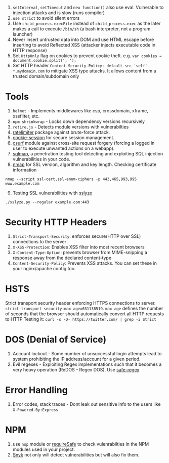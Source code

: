 1. ```setInterval```, ```setTimeout``` and ```new function()``` also use eval. Vulnerable to injection attacks and is slow (runs compiler)
2. ```use strict``` to avoid silent errors
3. Use ```child_process.execFile``` instead of ```child_process.exec``` as the later makes a call to execute ```/bin/sh``` (a bash interpreter, not a program launcher)
4. Never insert untrusted data into DOM and use HTML escape before inserting to avoid Reflected XSS (attacker injects executable code in HTTP response)
5. Set ```HttpOnly``` flag on cookies to prevent cookie theft. e.g. ```var cookies = document.cookie.split('; ');```
6. Set HTTP header ```Content-Security-Policy: default-src 'self' *.mydomain.com``` to mitigate XSS type attacks. It allows content from a trusted domain/subdomain only

# Tools
1. ```helmet``` - Implements middlewares like csp, crossdomain, xframe, xssfilter, etc.
2. ```npm shrinkwrap``` - Locks down dependency versions recursively
3. ```retire.js``` - Detects module versions with vulnerabilties
4. [ratelimiter](https://www.npmjs.com/package/ratelimiter) package against brute-force attack.
5. [cookie-session](https://www.npmjs.com/package/cookie-session) for secure session management.
6. [csurf](https://www.npmjs.com/package/csurf) module against cross-site request forgery (forcing a logged in user to execute unwanted actions on a webapp). 
7. [sqlmap](http://sqlmap.org/), a penetration testing tool detecting and exploiting SQL injection vulnerabilities in your code. 
8. [nmap](https://nmap.org/) for SSL version, algorithm and key length.
Checking certificate information
```
nmap --script ssl-cert,ssl-enum-ciphers -p 443,465,993,995 www.example.com
```
9. Testing SSL vulnerabilities with [sslyze](https://github.com/iSECPartners/sslyze)
```
./sslyze.py --regular example.com:443
```

# Security HTTP Headers
1. ```Strict-Transport-Security```: enforces secure(HTTP over SSL) connections to the server
2. ```X-XSS-Protection```: Enables XSS filter into most recent browsers
3. ```X-Content-Type-Option```: prevents browser from MIME-snipping a response away from the declared content-type
4. ```Content-Security-Policy```: Prevents XSS attacks.
You can set these in your nginx/apache config too.

# HSTS
Strict transport security header enforcing HTTPS connections to server. ```strict-transport-security:max-age=631138519```. ```max-age``` defines the number of seconds that the browser should automatically convert all HTTP requests to HTTP
Testing it: ```curl -s -D- https://twitter.com/ | grep -i Strict```

# DOS (Denial of Service)
1. Account lockout - Some number of unsuccessful login attempts lead to system prohibiting the IP address/account for a given period.
2. Evil regexes - Exploiting Regex implementations such that it becomes a very heavy operation (ReDOS - Regex DOS). Use [safe-regex](https://www.npmjs.com/package/safe-regex)

# Error Handling
1. Error codes, stack traces - Dont leak out sensitive info to the users like ```X-Powered-By:Express```

# NPM
1. use ```nsp``` module or [requireSafe](https://www.npmjs.com/package/requiresafe) to check vulenrabilties in the NPM modules used in your project.
2. [Snyk](https://snyk.io/) not only will detect vulnerabilities but will also fix them.